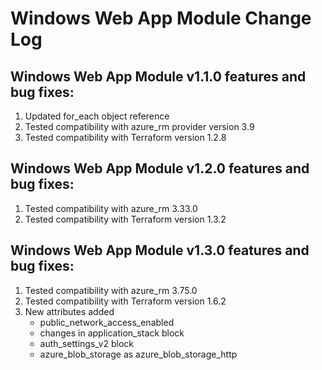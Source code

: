 # Windows Web App Module Change Log
## Windows Web App Module v1.1.0 features and bug fixes:
1. Updated for_each object reference
2. Tested compatibility with azure_rm provider version 3.9
3. Tested compatibility with Terraform version 1.2.8

## Windows Web App Module v1.2.0 features and bug fixes:
1. Tested compatibility with azure_rm 3.33.0
2. Tested compatibility with Terraform version 1.3.2

## Windows Web App Module v1.3.0 features and bug fixes:
1. Tested compatibility with azure_rm 3.75.0
2. Tested compatibility with Terraform version 1.6.2
3. New attributes added
   - public_network_access_enabled
   - changes in application_stack block
   - auth_settings_v2 block
   - azure_blob_storage as azure_blob_storage_http 